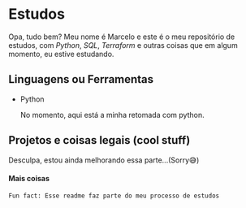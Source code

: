 # Estudos
Opa, tudo bem? Meu nome é Marcelo e este é o meu repositório de estudos, com *Python*, *SQL*, *Terraform* e outras coisas que em algum momento, eu estive estudando. 

## Linguagens ou Ferramentas
- Python

    No momento, aqui está a minha retomada com python.
## Projetos e coisas legais (cool stuff)
Desculpa, estou ainda melhorando essa parte...(Sorry😅)



#### Mais coisas
    Fun fact: Esse readme faz parte do meu processo de estudos
